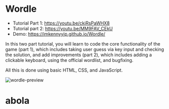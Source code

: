 # Wordle

- Tutorial Part 1: https://youtu.be/ckjRsPaWHX8
- Tutorial part 2: https://youtu.be/MM9FAV_CEkU
- Demo: https://imkennyyip.github.io/Wordle/

In this two part tutorial, you will learn to code the core functionality of the game (part 1), which includes taking user guess via key input and checking the solution, and add improvements (part 2), which includes adding a clickable keyboard, using the official wordlist, and bugfixing. 

All this is done using basic HTML, CSS, and JavaScript.


![wordle-preview](https://user-images.githubusercontent.com/78777681/163040667-a17975a5-1cef-49d8-a668-476cc013d1a8.png)
# abola
